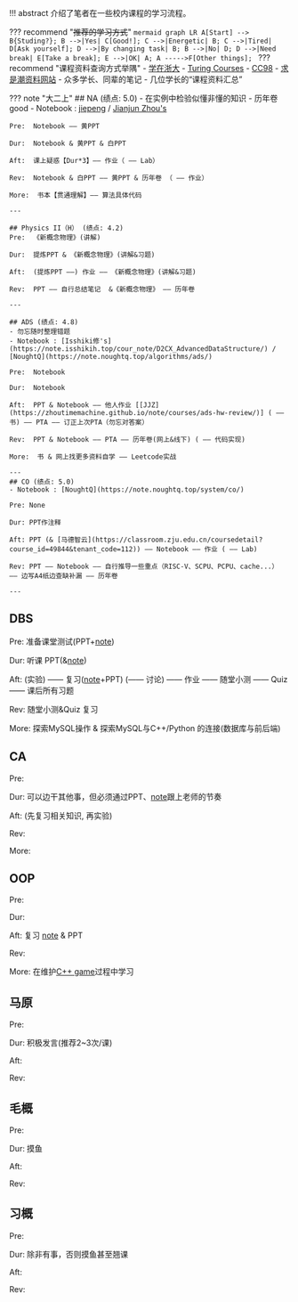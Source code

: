 !!! abstract 
    介绍了笔者在一些校内课程的学习流程。

??? recommend "~~推荐的学习方式~~"
    ```mermaid
    graph LR
      A[Start] --> B{Studing?};
      B -->|Yes| C[Good!];
      C -->|Energetic| B;
      C -->|Tired| D[Ask yourself];
      D -->|By changing task| B;
      B -->|No| D;
      D -->|Need break| E[Take a break];
      E -->|OK| A;
      A ----->F[Other things];
    ```
??? recommend "课程资料查询方式举隅"
    - [学在浙大](https://courses.zju.edu.cn/user/index)
    - [Turing Courses](https://zju-turing.github.io/TuringCourses/)
    - [CC98]()
    - [求是潮资料网站](https://qsctech.github.io/zju-icicles/)
    - 众多学长、同辈的笔记
    - 几位学长的“课程资料汇总”

??? note "大二上"
    ## NA (绩点: 5.0)
    - 在实例中检验似懂非懂的知识
    - 历年卷 good
    - Notebook : [jiepeng](https://note.jiepeng.tech/CS/NA/) / [Jianjun Zhou's](https://zhoutimemachine.github.io/note/courses/numerical/analysis/)  

    Pre:  Notebook —— 黄PPT  

    Dur:  Notebook & 黄PPT & 白PPT  

    Aft:  课上疑惑【Dur*3】—— 作业（ —— Lab）  

    Rev:  Notebook & 白PPT —— 黄PPT & 历年卷 （ —— 作业）  

    More:  书本【贯通理解】—— 算法具体代码  

    ---

    ## Physics II（H） (绩点: 4.2)
    Pre:  《新概念物理》(讲解)  

    Dur:  提炼PPT & 《新概念物理》(讲解&习题)  

    Aft:  (提炼PPT ——) 作业 —— 《新概念物理》(讲解&习题)  

    Rev:  PPT —— 自行总结笔记  &《新概念物理》 —— 历年卷  

    ---

    ## ADS (绩点: 4.8)
    - 勿忘随时整理错题
    - Notebook : [Isshiki修's](https://note.isshikih.top/cour_note/D2CX_AdvancedDataStructure/) / [NoughtQ](https://note.noughtq.top/algorithms/ads/)  

    Pre:  Notebook

    Dur:  Notebook

    Aft:  PPT & Notebook —— 他人作业 [[JJZ](https://zhoutimemachine.github.io/note/courses/ads-hw-review/)] ( —— 书) —— PTA —— 订正上次PTA（勿忘对答案）

    Rev:  PPT & Notebook —— PTA —— 历年卷(网上&线下) ( —— 代码实现)

    More:  书 & 网上找更多资料自学 —— Leetcode实战

    ---
    ## CO (绩点: 5.0)
    - Notebook : [NoughtQ](https://note.noughtq.top/system/co/)

    Pre: None

    Dur: PPT作注释

    Aft: PPT (& [马德智云](https://classroom.zju.edu.cn/coursedetail?course_id=49844&tenant_code=112)) —— Notebook —— 作业 ( —— Lab)

    Rev: PPT —— Notebook —— 自行推导一些重点（RISC-V、SCPU、PCPU、cache...） —— 边写A4纸边查缺补漏 —— 历年卷

    ---

## DBS
Pre: 准备课堂测试(PPT+[note](https://note.noughtq.top/system/db/))

Dur: 听课 PPT(&[note](https://note.noughtq.top/system/db/))

Aft: (实验) —— 复习([note](https://note.noughtq.top/system/db/)+PPT) (—— 讨论) —— 作业 —— 随堂小测 —— Quiz —— 课后所有习题

Rev: 随堂小测&Quiz 复习

More: 探索MySQL操作 & 探索MySQL与C++/Python 的连接(数据库与前后端)

## CA
Pre: 

Dur: 可以边干其他事，但必须通过PPT、[note](https://note.hobbitqia.cc/CA/CA1/)跟上老师的节奏

Aft: (先复习相关知识, 再实验)

Rev:

More: 

## OOP
Pre: 

Dur:

Aft: 复习 [note](https://note.hobbitqia.cc/OOP/oop1/) & PPT

Rev:

More: 在维护[C++ game](https://github.com/XuebaStudy/Cpp_game)过程中学习

## 马原
Pre: 

Dur: 积极发言(推荐2~3次/课)

Aft: 

Rev:

## 毛概
Pre: 

Dur: 摸鱼

Aft: 

Rev:

## 习概
Pre: 

Dur: 除非有事，否则摸鱼甚至翘课

Aft: 

Rev: